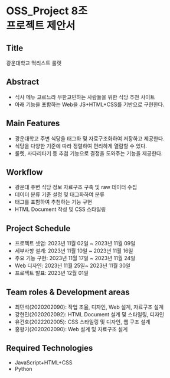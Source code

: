 # OSS_Project 8조 <br/>프로젝트 제안서

## Title
광운대학교 먹리스트 룰렛

## Abstract
- 식사 메뉴 고르느라 무한고민하는 사람들을 위한 식당 추천 사이트
- 아래 기능을 포함하는 Web을 JS+HTML+CSS를 기반으로 구현한다.

## Main Features
- 광운대학교 주변 식당을 태그화 및 자료구조화하여 저장하고 제공한다.
- 식당을 다양한 기준에 따라 정렬하여 편리하게 열람할 수 있다.
- 룰렛, 사다리타기 등 추첨 기능으로 결정을 도와주는 기능을 제공한다.

## Workflow
- 광운대 주변 식당 정보 자료구조 구축 및 raw 데이터 수집
- 데이터 분류 기준 설정 및 태그화하여 분류
- 태그를 포함하여 추첨하는 기능 구현
- HTML Document 작성 및 CSS 스타일링

## Project Schedule
<!-- 개발 기간 이미지 삽입할 것! -->
- 프로젝트 셋업: 2023년 11월 02일 ~ 2023년 11월 09일
- 세부사항 설계: 2023년 11월 10일 ~ 2023년 11월 16일
- 주요 기능 구현: 2023년 11월 17일 ~ 2023년 11월 24일
- Web 디자인: 2023년 11월 25일~ 2023년 11월 30일
- 프로젝트 발표: 2023년 12월 01일

## Team roles & Development areas
- 최민석(2020202090): 작업 조율, 디자인, Web 설계, 자료구조 설계
- 강현민(2020202092): HTML Document 설계 및 스타일링, 디자인
- 유건호(2022202005): CSS 스타일링 및 디자인, 웹 구조 설계
- 홍왕기(2020202090): Web 설계 및 자료구조 설계

## Required Technologies
- JavaScript+HTML+CSS
- Python
